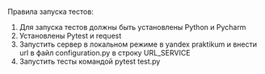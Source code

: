 Правила запуска тестов:
1) Для запуска тестов должны быть установлены Python и Pycharm
2) Установлены Pytest и request
3) Запустить сервер в локальном режиме в yandex praktikum и внести url в файл
configuration.py в строку URL_SERVICE
4) Запустить тесты командой pytest test.py

